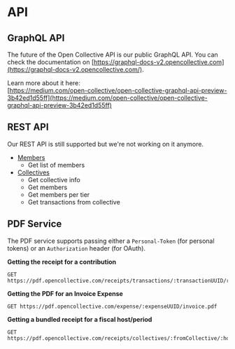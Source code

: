 # API

## GraphQL API

The future of the Open Collective API is our public GraphQL API. You can check the documentation on [https://graphql-docs-v2.opencollective.com](https://graphql-docs-v2.opencollective.com/).

Learn more about it here:\
[https://medium.com/open-collective/open-collective-graphql-api-preview-3b42ed1d55ff](https://medium.com/open-collective/open-collective-graphql-api-preview-3b42ed1d55ff)

## REST API

Our REST API is still supported but we're not working on it anymore.

* [Members](members.md)
  * Get list of members
* [Collectives](collectives.md)
  * Get collective info
  * Get members
  * Get members per tier
  * Get transactions from collective



## PDF Service

The PDF service supports passing either a `Personal-Token` (for personal tokens) or an `Authorization` header (for OAuth).&#x20;

**Getting the receipt for a contribution**

```
GET https://pdf.opencollective.com/receipts/transactions/:transactionUUID/receipt.pdf
```

**Getting the PDF for an Invoice Expense**

```
GET https://pdf.opencollective.com/expense/:expenseUUID/invoice.pdf
```

**Getting a bundled receipt for a fiscal host/period**

```
GET https://pdf.opencollective.com/receipts/collectives/:fromCollective/:host/:fromDate/:toDate/receipt.pdf
```

